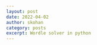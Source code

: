 ```yaml
---
layout: post
date: 2022-04-02
author: skohan
category: posts
excerpt: Wordle solver in python
---
```


